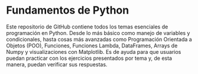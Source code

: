 # Fundamentos de Python
<p>
Este repositorio de GitHub contiene todos los temas esenciales de programación en Python. Desde lo más básico como manejo de variables y condicionales, hasta cosas más avanzadas como Programación Orientada a Objetos (POO), Funciones, Funciones Lambda, DataFrames, Arrays de Numpy y visualizaciones con Matplotlib. Es de ayuda para que usuarios puedan practicar con los ejercicios presentados por tema y, de esta manera, puedan verificar sus respuestas.
</p>
